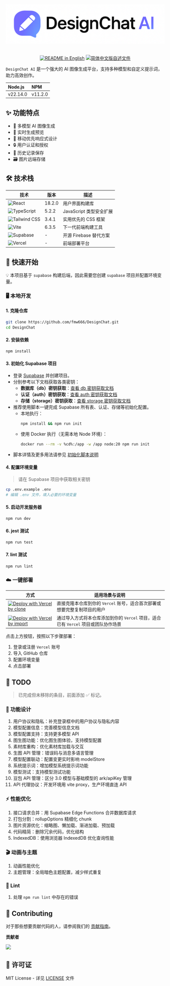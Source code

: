<div align="center"><img src="./images/top_image.png" alt="License" width="800px" /></div>

<br />

<p align="center">
  <a href="./README.md"><img alt="README in English" src="https://img.shields.io/badge/English-d9d9d9?style=for-the-badge&color=0078D4"></a>
  <a href="./README_CN.md"><img alt="简体中文版自述文件" src="https://img.shields.io/badge/简体中文-d9d9d9?style=for-the-badge&color=1AAD19"></a>
</p>

`DesignChat AI` 是一个强大的 AI 图像生成平台，支持多种模型和自定义提示词，助力高效创作。

| Node.js | NPM |
| :-----  | :-- |
| v22.14.0 | v11.2.0 |

## ✨ 功能特点

- 🎨 多模型 AI 图像生成
- 🔄 实时生成预览
- 📱 移动优先响应式设计
- 🔒 用户认证和授权
- 💾 历史记录保存
- 🗃️ 图片远端存储

## 🛠️ 技术栈

| 技术 | 版本 | 描述 |
|------|------|------|
| ![React](https://img.shields.io/badge/React-18.2.0-20232a?logo=react&logoColor=61DAFB&labelColor=20232a) | 18.2.0 | 用户界面构建库 |
| ![TypeScript](https://img.shields.io/badge/TypeScript-5.2.2-3178C6?logo=typescript&logoColor=white&labelColor=3178C6) | 5.2.2 | JavaScript 类型安全扩展 |
| ![Tailwind CSS](https://img.shields.io/badge/Tailwind_CSS-3.4.1-0ea5e9?logo=tailwindcss&logoColor=white&labelColor=0ea5e9) | 3.4.1 | 实用优先的 CSS 框架 |
| ![Vite](https://img.shields.io/badge/Vite-6.3.5-646CFF?logo=vite&logoColor=FFD62E&labelColor=646CFF) | 6.3.5 | 下一代前端构建工具 |
| ![Supabase](https://img.shields.io/badge/Supabase-3ECF8E?logo=supabase&logoColor=3ECF8E&labelColor=222) | - | 开源 Firebase 替代方案 |
| ![Vercel](https://img.shields.io/badge/Vercel-Deploy-222222?logo=vercel&logoColor=white&labelColor=111111) | - | 前端部署平台 |

## 🚀 快速开始

💡 本项目基于 `supabase` 构建后端，因此需要您创建 `supabase` 项目并配置环境变量。

### 🖥️ 本地开发

#### 1. 克隆仓库

```bash
git clone https://github.com/fmw666/DesignChat.git
cd DesignChat
```

#### 2. 安装依赖

```bash
npm install
```

#### 3. 初始化 Supabase 项目

- 登录 [Supabase](https://supabase.com/) 并创建项目。
- 分别参考以下文档获取各类密钥：
  - **数据库（db）密钥获取**：[查看 db 密钥获取文档](./docs/supabase/db/README.md)
  - **认证（auth）密钥获取**：[查看 auth 密钥获取文档](./docs/supabase/auth/README.md)
  - **存储（storage）密钥获取**：[查看 storage 密钥获取文档](./docs/supabase/storage/README.md)
- 推荐使用脚本一键完成 Supabase 所有表、认证、存储等初始化配置。
  - 本地执行：
    ```bash
    npm install && npm run init
    ```
  - 使用 Docker 执行（无需本地 Node 环境）：
    ```bash
    docker run --rm -v %cd%:/app -w /app node:20 npm run init
    ```
- 脚本详情及更多用法请参见 [初始化脚本说明](./scripts/README.md)

#### 4. 配置环境变量

> 请在 Supabase 项目中获取相关密钥

```bash
cp .env.example .env
# 编辑 .env 文件，填入必要的环境变量
```

#### 5. 启动开发服务器

```bash
npm run dev
```

#### 6. jest 测试

```bash
npm run test
```

#### 7. lint 测试

```bash
npm run lint
```

### ☁️ 一键部署

| 方式 | 适用场景与说明 |
|------|------|
| [![Deploy with Vercel by clone](https://vercel.com/button)](https://vercel.com/new/clone?repository-url=https%3A%2F%2Fgithub.com%2Ffmw666%2FDesignChat) | 直接克隆本仓库到你的 `Vercel` 账号，适合首次部署或想要完整复制项目的用户 |
| [![Deploy with Vercel by import](https://vercel.com/button)](https://vercel.com/new/import?s=https%3A%2F%2Fgithub.com%2Ffmw666%2FDesignChat&teamSlug=maovos-projects) | 通过导入方式将本仓库添加到你的 `Vercel` 项目，适合已有 `Vercel` 项目或团队协作场景 |

点击上方按钮，按照以下步骤部署：

1. 登录或注册 `Vercel` 账号
2. 导入 GitHub 仓库
3. 配置环境变量
4. 点击部署

## 📝 TODO

> 已完成但未移除的条目，前面添加 ✅ 标记。

### 🧩 功能设计

1. 用户协议和隐私：补充登录框中的用户协议与隐私内容
1. 模型配置信息：完善模型信息文档
1. 模型配置支持：支持更多模型 API
1. 图生图功能：优化图生图体验，支持模型配置
1. 素材库重构：优化素材库加载与交互
1. 生图 API 管理：错误码与消息多语言管理
1. 模型配置联动：配置变更实时影响 modelStore
1. 系统提示词：增加模型系统提示词功能
1. 模型测试：支持模型测试功能
1. 豆包 API 管理：区分 3.0 模型与基础模型的 ark/apiKey 管理
1. API 代理协议：开发环境用 vite proxy，生产环境直连 API

### ⚡ 性能优化

1. 接口请求合并：用 Supabase Edge Functions 合并数据库请求
1. 打包分割：rollupOptions 精细化 chunk
1. 图片资源优化：缩略图、懒加载、渐进加载、预加载
1. 代码精简：删除冗余代码，优化结构
1. IndexedDB：使用浏览器 IndexedDB 优化查询性能

### 🎬 动画与主题

1. 动画性能优化
1. 主题管理：全局暗色主题配置，减少样式重复

### 🎈 Lint

1. 处理 `npm run lint` 中存在的错误

## 🤝 Contributing

对于那些想要贡献代码的人，请参阅我们的 [贡献指南](./CONTRIBUTING.md)。

**贡献者**

<a href="https://github.com/fmw666/DesignChat/graphs/contributors">
  <img src="https://contrib.rocks/image?repo=fmw666/DesignChat" />
</a>

## 📄 许可证

MIT License - 详见 [LICENSE](LICENSE) 文件

